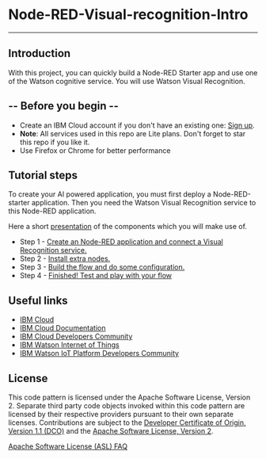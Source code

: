 # Node-RED-Visual-recognition-Intro


<hr>

## Introduction

With this project, you can quickly build a Node-RED Starter app and use one of the Watson cognitive service. You will use Watson Visual Recognition. 

## -- Before you begin --

* Create an IBM Cloud account if you don't have an existing one: [Sign up](https://ibm.biz/Bdqz6t).
* __Note__: All services used in this repo are Lite plans. Don't forget to star this repo if you like it.
* Use Firefox or Chrome for better performance


## Tutorial steps

To create your AI powered application, you must first deploy a Node-RED-starter application. Then you need the Watson Visual Recognition service  to this Node-RED application. 

Here a short [presentation](steps/presentation.pdf) of the components which you will make use of.


* Step 1 - [Create an Node-RED application and connect a Visual Recognition service.](nodered.md)
* Step 2 - [Install extra nodes.](extranode.md)
* Step 3 - [Build the flow and do some configuration.](flow.md)
* Step 4 - [Finished! Test and play with your flow](play.md)

## Useful links

* [IBM Cloud](https://cloud.ibm.com/)  
* [IBM Cloud Documentation](https://cloud.ibm.com/docs/)  
* [IBM Cloud Developers Community](http://developer.ibm.com/)  
* [IBM Watson Internet of Things](http://www.ibm.com/internet-of-things/)   
* [IBM Watson IoT Platform Developers Community](https://developer.ibm.com/iotplatform/)

## License
This code pattern is licensed under the Apache Software License, Version 2.  Separate third party code objects invoked within this code pattern are licensed by their respective providers pursuant to their own separate licenses. Contributions are subject to the [Developer Certificate of Origin, Version 1.1 (DCO)](https://developercertificate.org/) and the [Apache Software License, Version 2](http://www.apache.org/licenses/LICENSE-2.0.txt).

[Apache Software License (ASL) FAQ](http://www.apache.org/foundation/license-faq.html#WhatDoesItMEAN)
